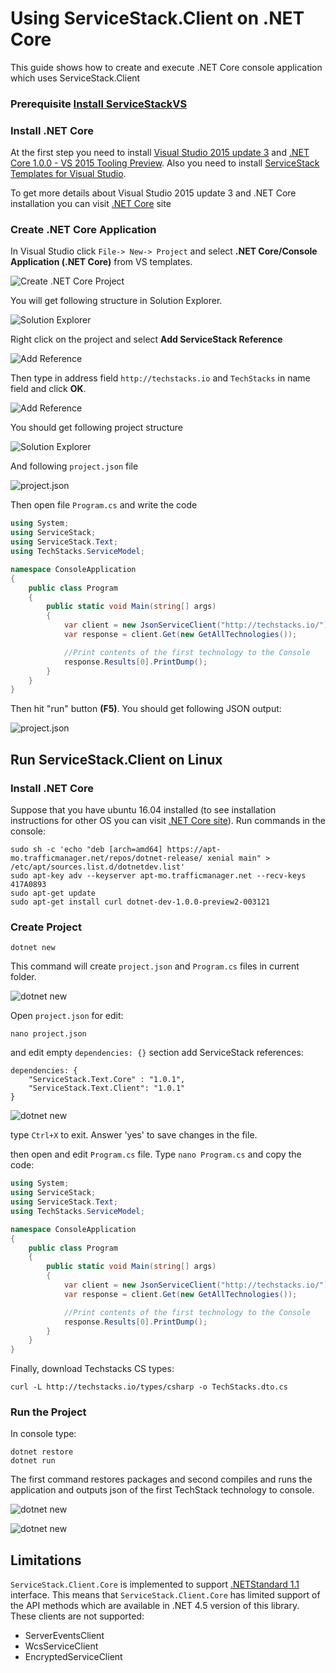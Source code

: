 # Using ServiceStack.Client on .NET Core

This guide shows how to create and execute .NET Core console application which
uses ServiceStack.Client 

### Prerequisite [Install ServiceStackVS](https://github.com/ServiceStack/ServiceStack/wiki/Creating-your-first-project#step-1-download-and-install-servicestackvs)

### Install .NET Core                                                                                                                                                           
At the first step you need to install [Visual Studio 2015 update 3](https://go.microsoft.com/fwlink/?LinkId=691129)  and [.NET Core 1.0.0 - VS 2015 Tooling Preview](https://go.microsoft.com/fwlink/?LinkId=817245).
Also you need to install [ServiceStack Templates for Visual Studio](https://visualstudiogallery.msdn.microsoft.com/5bd40817-0986-444d-a77d-482e43a48da7).

To get more details about Visual Studio 2015 update 3 and .NET Core installation 
you can visit [.NET Core](https://www.microsoft.com/net/core#windows) site

### Create .NET Core Application

In Visual Studio click `File-> New-> Project` and select **.NET Core/Console Application (.NET Core)** 
from VS templates.

![Create .NET Core Project](images/1-CreateProject.png)

You will get following structure in Solution Explorer.

![Solution Explorer](images/2-SolutionExplorer.png)

Right click on the project and select **Add ServiceStack Reference**

![Add Reference](images/3-AddReference.png)

Then type in address field `http://techstacks.io` and `TechStacks` in name field and click **OK**.

![Add Reference](images/4-AddReference2.png)

You should get following project structure

![Solution Explorer](images/5-SolutionExplorer.png)

And following `project.json` file

![project.json](images/6-projectjson.png)

Then open file `Program.cs` and write the code

```csharp
using System;
using ServiceStack;
using ServiceStack.Text;
using TechStacks.ServiceModel;

namespace ConsoleApplication
{
    public class Program
    {
        public static void Main(string[] args)
        {
            var client = new JsonServiceClient("http://techstacks.io/");
            var response = client.Get(new GetAllTechnologies());

            //Print contents of the first technology to the Console
            response.Results[0].PrintDump();
        }
    }
}
```

Then hit "run" button **(F5)**. You should get following JSON output:

![project.json](images/7-result.png)

## Run ServiceStack.Client on Linux

### Install .NET Core

Suppose that you have ubuntu 16.04 installed (to see installation instructions for other OS you can 
visit [.NET Core site](https://www.microsoft.com/net/core)). Run commands in the console:

    sudo sh -c 'echo "deb [arch=amd64] https://apt-mo.trafficmanager.net/repos/dotnet-release/ xenial main" > /etc/apt/sources.list.d/dotnetdev.list'
    sudo apt-key adv --keyserver apt-mo.trafficmanager.net --recv-keys 417A0893
    sudo apt-get update
    sudo apt-get install curl dotnet-dev-1.0.0-preview2-003121

### Create Project

    dotnet new

This command will create `project.json` and `Program.cs` files in current folder.

![dotnet new](images/8-dotnetnew.png)

Open `project.json` for edit:

    nano project.json

and edit empty `dependencies: {}` section add ServiceStack references:
    
    dependencies: {
        "ServiceStack.Text.Core" : "1.0.1",
        "ServiceStack.Text.Client": "1.0.1"
    }

![dotnet new](images/9-projectjson.png)

type `Ctrl+X` to exit. Answer 'yes' to save changes in the file.

then open and edit `Program.cs` file. Type `nano Program.cs` and copy the code:

```csharp
using System;
using ServiceStack;
using ServiceStack.Text;
using TechStacks.ServiceModel;

namespace ConsoleApplication
{
    public class Program
    {
        public static void Main(string[] args)
        {
            var client = new JsonServiceClient("http://techstacks.io/");
            var response = client.Get(new GetAllTechnologies());

            //Print contents of the first technology to the Console
            response.Results[0].PrintDump();
        }
    }
}
```

Finally, download Techstacks CS types:

    curl -L http://techstacks.io/types/csharp -o TechStacks.dto.cs

### Run the Project

In console type:

    dotnet restore
    dotnet run

The first command restores packages and second compiles and runs the application and outputs json of the first TechStack technology to console.

![dotnet new](images/10-dotnetrestore.png)

![dotnet new](images/11-dotnetrun.png)

## Limitations

`ServiceStack.Client.Core` is implemented to support [.NETStandard 1.1](https://github.com/dotnet/corefx/blob/master/Documentation/architecture/net-platform-standard.md) interface. 
This means that `ServiceStack.Client.Core` has limited support of the API methods
which are available in .NET 4.5 version of this library. These clients are not supported:

 - ServerEventsClient
 - WcsServiceClient
 - EncryptedServiceClient
